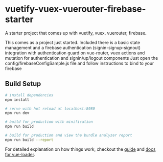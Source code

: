# vuetify-vuex-vuerouter-firebase-starter

A starter project that comes up with vuetify, vuex, vuerouter, firebase.

This comes as a project just started. Included there is a basic state management and a firebase authentication (signin-signup-signout) integration with authentication guard on vue-router, vuex actions and mutation for authentication and signin/up/logout components Just open the config/firebaseConfigSample.js file and follow instructions to bind to your firebase

## Build Setup

``` bash
# install dependencies
npm install

# serve with hot reload at localhost:8080
npm run dev

# build for production with minification
npm run build

# build for production and view the bundle analyzer report
npm run build --report
```

For detailed explanation on how things work, checkout the [guide](http://vuejs-templates.github.io/webpack/) and [docs for vue-loader](http://vuejs.github.io/vue-loader).
